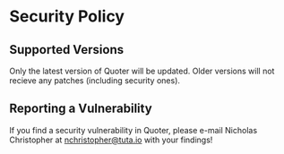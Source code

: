 # Security Policy

## Supported Versions

Only the latest version of Quoter will be updated. Older versions will not recieve any patches (including security ones).

## Reporting a Vulnerability

If you find a security vulnerability in Quoter, please e-mail Nicholas Christopher at [nchristopher@tuta.io](mailto:nchristopher@tuta.io) with your findings!
